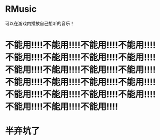 # RMusic
可以在游戏内播放自己想听的音乐！

# 不能用!!!!不能用!!!!不能用!!!!不能用!!!!不能用!!!!不能用!!!!不能用!!!!不能用!!!!不能用!!!!不能用!!!!不能用!!!!不能用!!!!不能用!!!!不能用!!!!不能用!!!!不能用!!!!不能用!!!!不能用!!!!不能用!!!!不能用!!!!不能用!!!!不能用!!!!不能用!!!!

# 半弃坑了
